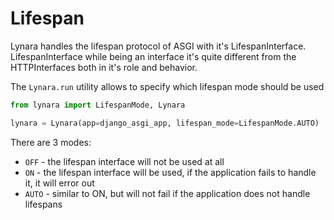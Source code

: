 # Lifespan

Lynara handles the lifespan protocol of ASGI with it's LifespanInterface. LifespanInterface while being an interface it's quite different from the HTTPInterfaces both in it's role and behavior.

The `Lynara.run` utility allows to specify which lifespan mode should be used

```python
from lynara import LifespanMode, Lynara

lynara = Lynara(app=django_asgi_app, lifespan_mode=LifespanMode.AUTO)
```

There are 3 modes:

- `OFF` - the lifespan interface will not be used at all
- `ON` - the lifespan interface will be used, if the application fails to handle it, it will error out
- `AUTO` - similar to ON, but will not fail if the application does not handle lifespans 
